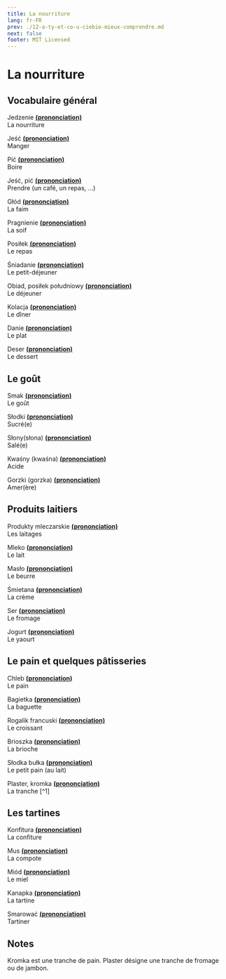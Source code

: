 ```yaml
---
title: La nourriture
lang: fr-FR
prev: ./12-a-ty-et-co-u-ciebie-mieux-comprendre.md
next: false
footer: MIT Licensed
---
```


# La nourriture
## Vocabulaire général

Jedzenie **[(prononciation)](/)**  
La nourriture

Jeść **[(prononciation)](/)**  
Manger

Pić **[(prononciation)](/)**  
Boire

Jeść, pić **[(prononciation)](/)**  
Prendre (un café, un repas, ...)

Głód **[(prononciation)](/)**  
La faim

Pragnienie **[(prononciation)](/)**  
La soif

Posiłek **[(prononciation)](/)**  
Le repas

Śniadanie **[(prononciation)](/)**  
Le petit-déjeuner

Obiad, posiłek południowy **[(prononciation)](/)**  
Le déjeuner

Kolacja **[(prononciation)](/)**  
Le dîner

Danie **[(prononciation)](/)**  
Le plat

Deser **[(prononciation)](/)**  
Le dessert

## Le goût

Smak **[(prononciation)](/)**  
Le goût

Słodki **[(prononciation)](/)**  
Sucré(e)

Słony(słona) **[(prononciation)](/)**  
Salé(e)

Kwaśny (kwaśna) **[(prononciation)](/)**  
Acide

Gorzki (gorzka) **[(prononciation)](/)**  
Amer(ère)

## Produits laitiers

Produkty mleczarskie **[(prononciation)](/)**  
Les laitages

Mleko **[(prononciation)](/)**  
Le lait

Masło **[(prononciation)](/)**  
Le beurre

Śmietana **[(prononciation)](/)**  
La crème

Ser **[(prononciation)](/)**  
Le fromage

Jogurt **[(prononciation)](/)**  
Le yaourt

## Le pain et quelques pâtisseries

Chleb **[(prononciation)](/)**  
Le pain

Bagietka **[(prononciation)](/)**  
La baguette

Rogalik francuski **[(prononciation)](/)**  
Le croissant

Brioszka **[(prononciation)](/)**  
La brioche

Słodka bułka **[(prononciation)](/)**  
Le petit pain (au lait)

Plaster, kromka **[(prononciation)](/)**  
La tranche [^1]

## Les tartines

Konfitura **[(prononciation)](/)**  
La confiture

Mus **[(prononciation)](/)**  
La compote

Miód **[(prononciation)](/)**  
Le miel

Kanapka **[(prononciation)](/)**  
La tartine

Smarować **[(prononciation)](/)**  
Tartiner

## Notes
Kromka est une tranche de pain. Plaster désigne une tranche de fromage ou de jambon.